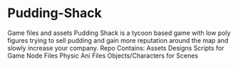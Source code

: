 # Pudding-Shack
Game files and assets
Pudding Shack is a tycoon based game with low poly figures trying to sell pudding and gain more reputation around the map and slowly increase your company. 
Repo Contains:
Assets
Designs
Scripts for Game
Node Files
Physic Ani Files 
Objects/Characters for Scenes 
